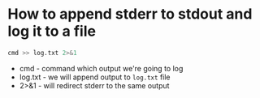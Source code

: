 # How to append stderr to stdout and log it to a file

```bash
cmd >> log.txt 2>&1
```

- cmd - command which output we're going to log
- log.txt - we will append output to ```log.txt``` file
- 2>&1 - will redirect stderr to the same output
